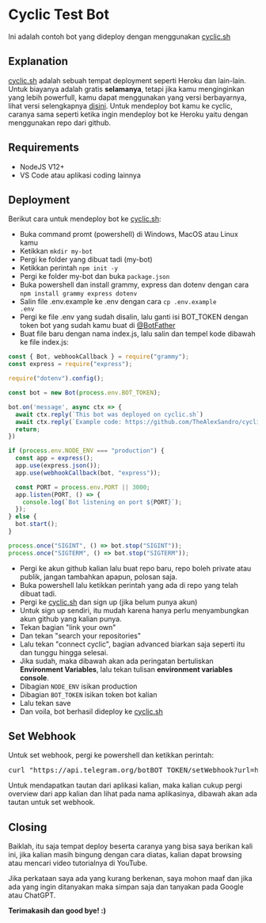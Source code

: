 # Cyclic Test Bot
Ini adalah contoh bot yang dideploy dengan menggunakan [cyclic.sh](https://cyclic.sh)

## Explanation
[cyclic.sh](https://cyclic.sh) adalah sebuah tempat deployment seperti Heroku dan lain-lain. Untuk biayanya adalah gratis <b>selamanya</b>, tetapi jika kamu menginginkan yang lebih powerfull, kamu dapat menggunakan yang versi berbayarnya, lihat versi selengkapnya <a href='https://www.cyclic.sh/pricing'>disini</a>. Untuk mendeploy bot kamu ke cyclic, caranya sama seperti ketika ingin mendeploy bot ke Heroku yaitu dengan menggunakan repo dari github.

## Requirements
- NodeJS V12+
- VS Code atau aplikasi coding lainnya

## Deployment
Berikut cara untuk mendeploy bot ke <a href='https://cyclic.sh'>cyclic.sh</a>:
- Buka command promt (powershell) di Windows, MacOS atau Linux kamu
- Ketikkan <code>mkdir my-bot</code>
- Pergi ke folder yang dibuat tadi (my-bot)
- Ketikkan perintah <code>npm init -y</code>
- Pergi ke folder my-bot dan buka <code>package.json</code>
- Buka powershell dan install grammy, express dan dotenv dengan cara <code>npm install grammy express dotenv</code>
- Salin file .env.example ke .env dengan cara <code>cp .env.example .env</code>
- Pergi ke file .env yang sudah disalin, lalu ganti isi BOT_TOKEN dengan token bot yang sudah kamu buat di [@BotFather](https://t.me/BotFather)
- Buat file baru dengan nama index.js, lalu salin dan tempel kode dibawah ke file index.js:
```js
const { Bot, webhookCallback } = require("grammy");
const express = require("express");

require("dotenv").config();

const bot = new Bot(process.env.BOT_TOKEN);

bot.on('message', async ctx => {
  await ctx.reply(`This bot was deployed on cyclic.sh`)
  await ctx.reply(`Example code: https://github.com/TheAlexSandro/cyclic-test-bot`)
  return;
})

if (process.env.NODE_ENV === "production") {
  const app = express();
  app.use(express.json());
  app.use(webhookCallback(bot, "express"));

  const PORT = process.env.PORT || 3000;
  app.listen(PORT, () => {
    console.log(`Bot listening on port ${PORT}`);
  });
} else {
  bot.start();
}

process.once("SIGINT", () => bot.stop("SIGINT"));
process.once("SIGTERM", () => bot.stop("SIGTERM"));
```
- Pergi ke akun github kalian lalu buat repo baru, repo boleh private atau publik, jangan tambahkan apapun, polosan saja.
- Buka powershell lalu ketikkan perintah yang ada di repo yang telah dibuat tadi.
- Pergi ke [cyclic.sh](https://cyclic.sh) dan sign up (jika belum punya akun)
- Untuk sign up sendiri, itu mudah karena hanya perlu menyambungkan akun github yang kalian punya.
- Tekan bagian "link your own"
- Dan tekan "search your repositories"
- Lalu tekan "connect cyclic", bagian advanced biarkan saja seperti itu dan tunggu hingga selesai.
- Jika sudah, maka dibawah akan ada peringatan bertuliskan <b>Environment Variables</b>, lalu tekan tulisan <b>environment variables console</b>.
- Dibagian <code>NODE_ENV</code> isikan production
- Dibagian <code>BOT_TOKEN</code> isikan token bot kalian
- Lalu tekan save
- Dan voila, bot berhasil dideploy ke [cyclic.sh](https://cyclic.sh)

## Set Webhook
Untuk set webhook, pergi ke powershell dan ketikkan perintah:
<pre>curl "https://api.telegram.org/botBOT_TOKEN/setWebhook?url=https://[app-name].cyclic.app"</pre>
Untuk mendapatkan tautan dari aplikasi kalian, maka kalian cukup pergi overview dari app kalian dan lihat pada nama aplikasinya, dibawah akan ada tautan untuk set webhook.


## Closing
Baiklah, itu saja tempat deploy beserta caranya yang bisa saya berikan kali ini, jika kalian masih bingung dengan cara diatas, kalian dapat browsing atau mencari video tutorialnya di YouTube.

Jika perkataan saya ada yang kurang berkenan, saya mohon maaf dan jika ada yang ingin ditanyakan maka simpan saja dan tanyakan pada Google atau ChatGPT.

<b>Terimakasih dan good bye! :)</b>
